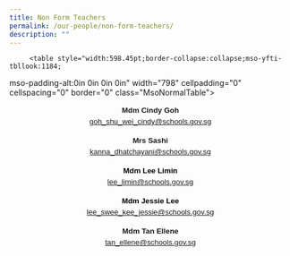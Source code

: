 ```yaml
---
title: Non Form Teachers
permalink: /our-people/non-form-teachers/
description: ""
---
```

         <table style="width:598.45pt;border-collapse:collapse;mso-yfti-tbllook:1184;
 mso-padding-alt:0in 0in 0in 0in" width="798" cellpadding="0" cellspacing="0" border="0" class="MsoNormalTable"><tbody><tr style="mso-yfti-irow:0;mso-yfti-firstrow:yes;height:69.15pt"><td style="width:293.15pt;padding:0in 5.4pt 0in 5.4pt;height:69.15pt" width="391"><p style="margin-bottom:0in;text-align:center;
  line-height:150%" align="center" class="MsoNormal"><b><span style="font-size:10.0pt;line-height:150%;
  font-family:&quot;Arial&quot;,sans-serif;mso-fareast-font-family:&quot;Times New Roman&quot;">Mdm Cindy Goh<br></span></b><span style="font-size:10.0pt;line-height:150%;font-family:&quot;Arial&quot;,sans-serif;
  mso-fareast-font-family:&quot;Times New Roman&quot;;color:#C00000"><a href="mailto:goh_shu_wei_cindy@schools.gov.sg"><span style="color:#C00000">goh_shu_wei_cindy@schools.gov.sg</span></a></span><b><span style="font-size:10.0pt;line-height:150%;font-family:&quot;Arial&quot;,sans-serif;
  mso-fareast-font-family:&quot;Times New Roman&quot;;color:red"></span></b></p></td><td style="width:305.3pt;padding:0in 5.4pt 0in 5.4pt;height:69.15pt" width="407"><p style="margin-bottom:0in;text-align:center;
  line-height:150%" align="center" class="MsoNormal"><b><span style="font-size:10.0pt;line-height:150%;
  font-family:&quot;Arial&quot;,sans-serif;mso-fareast-font-family:&quot;Times New Roman&quot;">Mrs Sashi<br></span></b><span style="font-size:10.0pt;line-height:150%;font-family:&quot;Arial&quot;,sans-serif;
  mso-fareast-font-family:&quot;Times New Roman&quot;;color:#C00000"><a href="mailto:kanna_dhatchayani@schools.gov.sg"><span style="color:#C00000">kanna_dhatchayani@schools.gov.sg</span></a><b></b></span></p></td></tr><tr style="mso-yfti-irow:1;height:69.15pt"><td style="width:293.15pt;background:#F2F2F2;padding:0in 5.4pt 0in 5.4pt;
  height:69.15pt" width="391"><p style="margin-bottom:0in;text-align:center;
  line-height:150%" align="center" class="MsoNormal"><b><span style="font-size:10.0pt;line-height:150%;
  font-family:&quot;Arial&quot;,sans-serif;mso-fareast-font-family:&quot;Times New Roman&quot;;
  color:black;mso-color-alt:windowtext">Mdm Lee Limin<br></span></b><span style="font-size:10.0pt;line-height:150%;font-family:&quot;Arial&quot;,sans-serif;
  mso-fareast-font-family:&quot;Times New Roman&quot;;color:#C00000"><a href="mailto:lee_limin@schools.gov.sg"><span style="color:#C00000">lee_limin@schools.gov.sg</span></a><b></b></span></p></td><td style="width:305.3pt;background:#F2F2F2;padding:0in 5.4pt 0in 5.4pt;
  height:69.15pt" width="407"><p style="margin-bottom:0in;text-align:center;
  line-height:150%" align="center" class="MsoNormal"><b><span style="font-size:10.0pt;line-height:150%;
  font-family:&quot;Arial&quot;,sans-serif;mso-fareast-font-family:&quot;Times New Roman&quot;;
  color:black;mso-color-alt:windowtext">Mdm Jessie Lee<br></span></b><span style="font-size:10.0pt;line-height:150%;font-family:&quot;Arial&quot;,sans-serif;
  mso-fareast-font-family:&quot;Times New Roman&quot;;color:#C00000"><a href="mailto:lee_swee_kee_jessie@schools.gov.sg"><span style="color:#C00000">lee_swee_kee_jessie@schools.gov.sg</span></a></span><b><span style="font-size:10.0pt;line-height:150%;font-family:&quot;Arial&quot;,sans-serif;
  mso-fareast-font-family:&quot;Times New Roman&quot;"></span></b></p></td></tr><tr style="mso-yfti-irow:2;mso-yfti-lastrow:yes;height:69.15pt"><td style="width:293.15pt;padding:0in 5.4pt 0in 5.4pt;height:69.15pt" width="391"><p style="margin-bottom:0in;text-align:center;
  line-height:150%" align="center" class="MsoNormal"><b><span style="font-size:10.0pt;line-height:150%;
  font-family:&quot;Arial&quot;,sans-serif;mso-fareast-font-family:&quot;Times New Roman&quot;">Mdm Tan Ellene<br></span></b><span style="font-size:10.0pt;line-height:150%;font-family:&quot;Arial&quot;,sans-serif;
  mso-fareast-font-family:&quot;Times New Roman&quot;;color:#C00000"><a href="mailto:tan_ellene@schools.gov.sg"><span style="color:#C00000">tan_ellene@schools.gov.sg</span></a><b></b></span></p></td><td style="width:305.3pt;padding:0in 5.4pt 0in 5.4pt;height:69.15pt" width="407"><p style="margin-bottom:0in;text-align:center;
  line-height:150%" align="center" class="MsoNormal"><b><span style="font-size:12.0pt;line-height:150%;
  font-family:&quot;Times New Roman&quot;,serif;mso-fareast-font-family:&quot;Times New Roman&quot;">&nbsp;</span></b></p></td></tr></tbody></table>